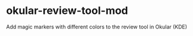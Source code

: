 okular-review-tool-mod
======================

Add magic markers with different colors to the review tool in Okular (KDE)
